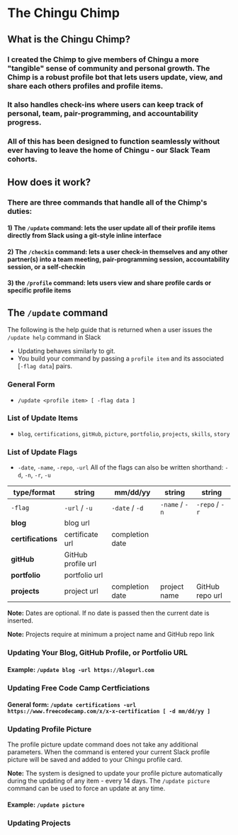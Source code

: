 # The Chingu Chimp

## What is the Chingu Chimp?

### I created the Chimp to give members of Chingu a more "tangible" sense of community and personal growth. The Chimp is a robust profile bot that lets users update, view, and share each others profiles and profile items. 

### It also handles check-ins where users can keep track of personal, team, pair-programming, and accountability progress.

### All of this has been designed to function seamlessly without ever having to leave the home of Chingu - our Slack Team cohorts.  

## How does it work?
### There are three commands that handle all of the Chimp's duties: 

#### 1) The `/update` command: lets the user update all of their profile items directly from Slack using a git-style inline interface

#### 2) The `/checkin` command: lets a user check-in themselves and any other partner(s) into a team meeting, pair-programming session, accountability session, or a self-checkin

#### 3) the `/profile` command: lets users view and share profile cards or specific profile items

## The `/update` command
The following is the help guide that is returned when a user issues the `/update help` command in Slack

- Updating behaves similarly to git. 
- You build your command by passing a `profile item` and its associated [`-flag data`] pairs.

### General Form
- `/update <profile item> [ -flag data ]`

### List of Update Items
- `blog`, `certifications`, `gitHub`, `picture`, `portfolio`, `projects`, `skills`, `story`

### List of Update Flags
- `-date`, `-name`, `-repo`, `-url` All of the flags can also be written shorthand: `-d`, `-n`, `-r`, `-u`

type/format | string | mm/dd/yy | string | string
--- | --- | --- | --- | ---
 `-flag`| `-url` / `-u` | `-date` / `-d` | `-name` / `-n` | `-repo` / `-r`
**blog** |blog url||| 
**certifications** | certificate url | completion date || 
**gitHub** |GitHub profile url ||| 
**portfolio** | portfolio url ||| 
**projects** | project url | completion date | project name | GitHub repo url |
 **Note:** Dates are optional. If no date is passed then the current date is inserted.

 **Note:** Projects require at minimum a project name and GitHub repo link

### Updating Your Blog, GitHub Profile, or Portfolio URL

#### Example: `/update blog -url https://blogurl.com`

### Updating Free Code Camp Certficiations

#### General form: `/update certifications -url https://www.freecodecamp.com/x/x-x-certification [ -d mm/dd/yy ]`

### Updating Profile Picture
The profile picture update command does not take any additional parameters. When the command is entered your current Slack profile picture will be saved and added to your Chingu profile card.

**Note:** The system is designed to update your profile picture automatically during the updating of any item - every 14 days. The `/update picture` command can be used to force an update at any time. 

#### Example: `/update picture`

### Updating Projects


